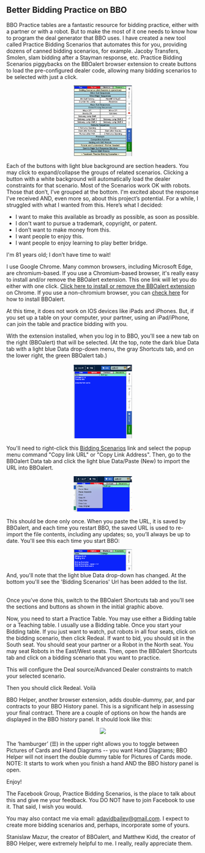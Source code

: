 ## Better Bidding Practice on BBO

BBO Practice tables are a fantastic resource for bidding practice, either with a partner or with a robot. But to make the most of it one needs to know how to program the deal generator that BBO uses. I have created a new tool called Practice Bidding Scenarios that automates this for you, providing dozens of canned bidding scenarios, for example. Jacoby Transfers, Smolen, slam bidding after a Stayman response, etc. Practice Bidding Scenarios piggybacks on the BBOalert browser extension to create buttons to load the pre-configured dealer code, allowing many bidding scenarios to be selected with just a click.  

<center><img src="./images/BPSShortcuts.png" width=30%></center>

Each of the buttons with light blue background are section headers.  You may click to expand/collapse the groups of related scenarios.  Clicking a button with a white background will automatically load the dealer constraints for that scenario.
Most of the Scenarios work OK with robots.  Those that don’t, I’ve grouped at the bottom.
I'm excited about the response I’ve received AND, even more so, about this project’s potential. For a while, I struggled with what I wanted from this.  Here’s what I decided:

- I want to make this available as broadly as possible, as soon as possible.  
- I don't want to pursue a trademark, copyright, or patent.
- I don’t want to make money from this.
- I want people to enjoy this.
- I want people to enjoy learning to play better bridge.

I'm 81 years old; I don’t have time to wait!

I use Google Chrome.  Many common browsers, including Microsoft Edge, are chromium-based. If you use a Chromium-based browser, it's really easy to install and/or remove the BBOalert extension. This one link will let you do either with one click. <a href="https://chrome.google.com/webstore/detail/bboalert/bjgihidachainhhhilkeemegdhehnlcf">Click here to install or remove the BBOalert extension</a> on Chrome. If you use a non-chromium browser, you can <a href="https://github.com/stanmaz/BBOalert/blob/master/README.md#installation">check here</a> for how to install BBOalert.


At this time, it does not work on IOS devices like iPads and iPhones.  But, if you set up a table on your computer, your partner, using an iPad/iPhone, can join the table and practice bidding with you.


With the extension installed, when you log in to BBO, you'll see a new tab on the right (BBOalert) that will be selected.  (At the top, note the dark blue Data tab with a light blue Data drop-down menu, the gray Shortcuts tab, and on the lower right, the green BBOalert tab.)

<center><img src="./images/BBOalertTab.png" width=30%></center>

You'll need to right-click this <a href="https://github.com/ADavidBailey/Practice-Bidding-Scenarios/blob/main/-PBS.txt">Bidding Scenarios</a> link and select the popup menu command "Copy link URL" or "Copy Link Address".  Then, go to the BBOalert Data tab and click the light blue Data/Paste (New) to import the URL into BBOalert.

<center><img src="./images/BBOalertPasteNew.png" width=30%></center>

This should be done only once. When you paste the URL, it is saved by BBOalert, and each time you restart BBO, the saved URL is used to re-import the file contents, including any updates; so, you’ll always be up to date.  You'll see this each time you start BBO:

<center><img src="./images/BBOalertReadingData.png" width=30%></center>
And, you'll note that the light blue Data drop-down has changed.  At the bottom you'll see the 'Bidding Scenarios' Url has been added to the list.

<center><img src"./images/BBOalertDataURL.png" width=30%></center>

Once you’ve done this, switch to the BBOalert Shortcuts tab and you’ll see the sections and buttons as shown in the initial graphic above.


Now, you need to start a Practice Table.  You may use either a Bidding table or a Teaching table.  I usually use a Bidding table.  Once you start your Bidding table.  If you just want to watch, put robots in all four seats, click on the bidding scenario, then click Redeal.  If want to bid, you should sit in the South seat.  You should seat your partner or a Robot in the North seat.  You may seat Robots in the East/West seats.  Then, open the BBOalert Shortcuts tab and click on a bidding scenario that you want to practice.


This will configure the Deal source/Advanced Dealer constraints to match your selected scenario.


Then you should click Redeal.  Voilà


BBO Helper, another browser extension, adds double-dummy, par, and par contracts to your BBO History panel.  This is a significant help in assessing your final contract.  There are a couple of options on how the hands are displayed in the BBO history panel.  It should look like this: 

<center><img src="./images/BBOalertHistory.png" width=30%></center>


The ‘hamburger’ (☰) in the upper right allows you to toggle between Pictures of Cards and Hand Diagrams -- you want Hand Diagrams; BBO Helper will not insert the double dummy table for Pictures of Cards mode.  NOTE: It starts to work when you finish a hand AND the BBO history panel is open.


Enjoy!


The Facebook Group, Practice Bidding Scenarios, is the place to talk about this and give me your feedback.   You DO NOT have to join Facebook to use it.  That said, I wish you would.


You may also contact me via email: adavidbailey@gmail.com.  I expect to create more bidding scenarios and, perhaps, incorporate some of yours.


Stanislaw Mazur, the creator of BBOalert, and Matthew Kidd, the creator of BBO Helper, were extremely helpful to me.  I really, really appreciate them.
